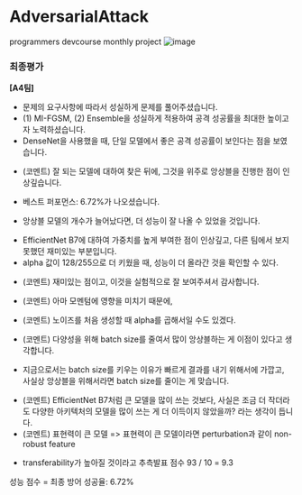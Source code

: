 # AdversarialAttack
programmers devcourse monthly project
![image](https://github.com/eno3940/AdversarialAttack/assets/98100556/f0d3c810-0c0c-40e4-a159-1bbad02cc8dc)
### 최종평가

**[A4팀]**

- 문제의 요구사항에 따라서 성실하게 문제를 풀어주셨습니다.
- (1) MI-FGSM, (2) Ensemble을 성실하게 적용하여 공격 성공률을 최대한 높이고자 노력하셨습니다.
- DenseNet을 사용했을 때, 단일 모델에서 좋은 공격 성공률이 보인다는 점을 보였습니다.

* (코멘트) 잘 되는 모델에 대하여 찾은 뒤에, 그것을 위주로 앙상블을 진행한 점이 인상깊습니다.

- 베스트 퍼포먼스: 6.72%가 나오셨습니다.

* 앙상블 모델의 개수가 늘어났다면, 더 성능이 잘 나올 수 있었을 것입니다.

- EfficientNet B7에 대하여 가중치를 높게 부여한 점이 인상깊고, 다른 팀에서 보지 못했던 재미있는 부분입니다.
- alpha 값이 128/255으로 더 키웠을 때, 성능이 더 올라간 것을 확인할 수 있다.

* (코멘트) 재미있는 점이고, 이것을 실험적으로 잘 보여주셔서 감사합니다.

* (코멘트) 아마 모멘텀에 영향을 미치기 때문에,

* (코멘트) 노이즈를 처음 생성할 때 alpha를 곱해서일 수도 있겠다.

- (코멘트) 다양성을 위해 batch size를 줄여서 많이 앙상블하는 게 이점이 있다고 생각합니다.

* 지금으로서는 batch size를 키우는 이유가 빠르게 결과를 내기 위해서에 가깝고, 사실상 앙상블을 위해서라면 batch size를 줄이는 게 맞습니다.

- (코멘트) EfficientNet B7처럼 큰 모델을 많이 쓰는 것보다, 사실은 조금 더 작더라도 다양한 아키텍처의 모델을 많이 쓰는 게 더 이득이지 않았을까? 라는 생각이 듭니다.
- (코멘트) 표현력이 큰 모델 => 표현력이 큰 모델이라면 perturbation과 같이 non-robust feature

* transferability가 높아질 것이라고 추측발표 점수 93 / 10 = 9.3

성능 점수 = 최종 방어 성공율: 6.72%
